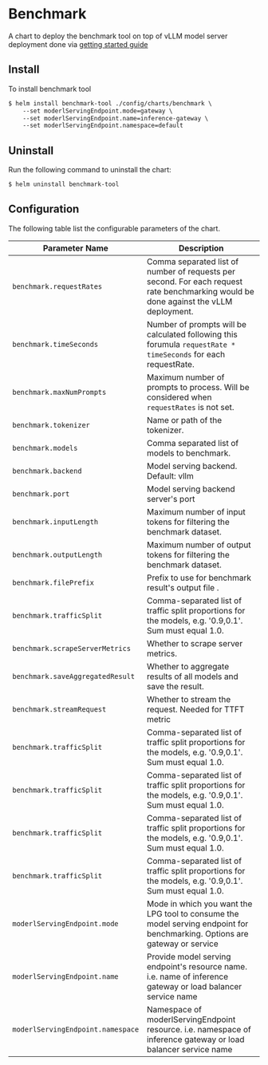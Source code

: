 # Benchmark

A chart to deploy the benchmark tool on top of vLLM model server deployment done via [getting started guide](https://gateway-api-inference-extension.sigs.k8s.io/guides/#getting-started-with-gateway-api-inference-extension)


## Install

To install benchmark tool 

```txt
$ helm install benchmark-tool ./config/charts/benchmark \
    --set moderlServingEndpoint.mode=gateway \
    --set moderlServingEndpoint.name=inference-gateway \
    --set moderlServingEndpoint.namespace=default
```

## Uninstall

Run the following command to uninstall the chart:

```txt
$ helm uninstall benchmark-tool
```

## Configuration

The following table list the configurable parameters of the chart.

| **Parameter Name**                          | **Description**                                                                                    |
|---------------------------------------------|----------------------------------------------------------------------------------------------------|
| `benchmark.requestRates`                    | Comma separated list of number of requests per second. For each request rate benchmarking would be done against the vLLM deployment.                                             |
| `benchmark.timeSeconds`                     | Number of prompts will be calculated following this forumula `requestRate * timeSeconds` for each requestRate.                                                                  |
| `benchmark.maxNumPrompts`                   | Maximum number of prompts to process. Will be considered when `requestRates` is not set.                                                                                                |
| `benchmark.tokenizer`                       | Name or path of the tokenizer.                                                                                          |
| `benchmark.models`                          | Comma separated list of models to benchmark.                                                                                          |
| `benchmark.backend`                         | Model serving backend. Default: vllm                                                                                                |
| `benchmark.port`                            | Model serving backend server's port                                                                                                | 
| `benchmark.inputLength`                     | Maximum number of input tokens for filtering the benchmark dataset.                                                                                            |
| `benchmark.outputLength`                    | Maximum number of output tokens for filtering the benchmark dataset. |
| `benchmark.filePrefix`                      | Prefix to use for benchmark result's output file .  |
| `benchmark.trafficSplit`                    | Comma-separated list of traffic split proportions for the models, e.g. '0.9,0.1'. Sum must equal 1.0.                                                                                 |
| `benchmark.scrapeServerMetrics`             | Whether to scrape server metrics.                                                                                            |
| `benchmark.saveAggregatedResult`            | Whether to aggregate results of all models and save the result.                                                                                             |
| `benchmark.streamRequest`                   | Whether to stream the request. Needed for TTFT metric                                                                                              |
| `benchmark.trafficSplit`                    | Comma-separated list of traffic split proportions for the models, e.g. '0.9,0.1'. Sum must equal 1.0.                                                                                 |
| `benchmark.trafficSplit`                    | Comma-separated list of traffic split proportions for the models, e.g. '0.9,0.1'. Sum must equal 1.0.                                                                                 |
| `benchmark.trafficSplit`                    | Comma-separated list of traffic split proportions for the models, e.g. '0.9,0.1'. Sum must equal 1.0.                                                                                 |
| `benchmark.trafficSplit`                    | Comma-separated list of traffic split proportions for the models, e.g. '0.9,0.1'. Sum must equal 1.0.                                                                                 |
| `moderlServingEndpoint.mode`                | Mode in which you want the LPG tool to consume the model serving endpoint for benchmarking. Options are gateway or service                                                                      |                        
| `moderlServingEndpoint.name`                | Provide model serving endpoint's resource name. i.e. name of inference gateway or load balancer service name                                                                          |                        
| `moderlServingEndpoint.namespace`           | Namespace of  moderlServingEndpoint resource. i.e. namespace of inference gateway or load balancer service name                                                                          |                        
